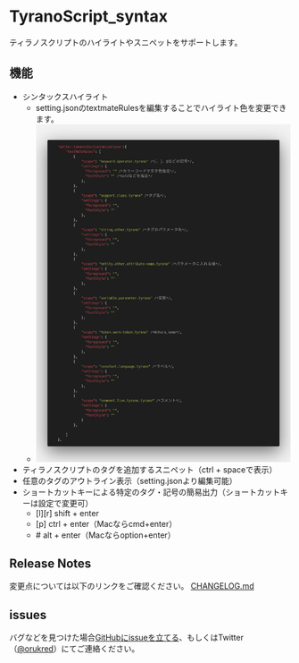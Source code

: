 # TyranoScript_syntax

ティラノスクリプトのハイライトやスニペットをサポートします。

## 機能

* シンタックスハイライト
  * setting.jsonのtextmateRulesを編集することでハイライト色を変更できます。
  * <img src="./readme_img/highlight.png" width=700>
* ティラノスクリプトのタグを追加するスニペット（ctrl + spaceで表示）
* 任意のタグのアウトライン表示（setting.jsonより編集可能）
* ショートカットキーによる特定のタグ・記号の簡易出力（ショートカットキーは設定で変更可）
  * [l][r] shift + enter
  * [p] ctrl + enter（Macならcmd+enter）
  * \#  alt + enter（Macならoption+enter）

## Release Notes

変更点については以下のリンクをご確認ください。
[CHANGELOG.md](CHANGELOG.md)

## issues

バグなどを見つけた場合[GitHubにissueを立てる](https://github.com/orukRed/tyranosyntax/issues)、もしくはTwitter（[@orukred](https://twitter.com/OrukRed)）にてご連絡ください。
